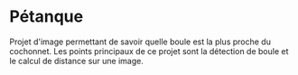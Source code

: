 # Pétanque
Projet d'image permettant de savoir quelle boule est la plus proche du cochonnet.
Les points principaux de ce projet sont la détection de boule et le calcul de distance sur une image.
